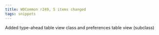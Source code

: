 ```yaml
---
title: WOCommon r249, 5 items changed
tags: snippets
---
```


Added type-ahead table view class and preferences table view (subclass)
